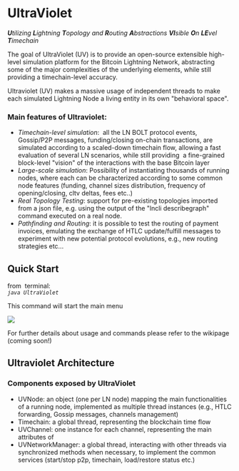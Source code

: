 # UltraViolet

_**U**tilizing **L**ightning **T**opology and **R**outing **A**bstractions **VI**sible **O**n **LE**vel **T**imechain_

The goal of UltraViolet (UV) is to provide an open-source extensible high-level simulation platform for the Bitcoin Lightning Network, abstracting some of the major complexities of the underlying elements, while still providing a timechain-level accuracy.

Ultraviolet (UV) makes a massive usage of independent threads to make each simulated Lightning Node a living entity in its own "behavioral space".

### Main features of Ultraviolet:

*   _Timechain-level simulation_:  all the LN BOLT protocol events, Gossip/P2P messages, funding/closing on-chain transactions, are simulated according to a scaled-down timechain flow, allowing a fast evaluation of several LN scenarios, while still providing  a fine-grained block-level "vision" of the interactions with the base Bitcoin layer
*   _Large-scale simulation_: Possibility of instantiating thousands of running nodes, where each can be characterized according to some common node features (funding, channel sizes distribution, frequency of opening/closing, cltv deltas, fees etc..)
*   _Real Topology Testing_: support for pre-existing topologies imported from a json file, e.g. using the output of the "lncli describegraph" command executed on a real node.
*   _Pathfinding and Routing_: it is possible to test the routing of payment invoices, emulating the exchange of HTLC update/fulfill messages to experiment with new potential protocol evolutions, e.g., new routing strategies etc...

## Quick Start

from  terminal:  
_`java UltraViolet`_

This command will start the main menu

![](https://user-images.githubusercontent.com/3337669/230136438-e1419961-d2cd-48cd-9983-9d3fc169ce87.png)

For further details about usage and commands please refer to the wikipage (coming soon!)

## Ultraviolet Architecture

### Components exposed by UltraViolet

*   UVNode: an object (one per LN node) mapping the main functionalities of a running node, implemented as multiple thread instances (e.g., HTLC forwarding, Gossip messages, channels management)
*   Timechain: a global thread, representing the blockchain time flow
*   UVChannel: one instance for each channel, representing the main attributes of
*   UVNetworkManager: a global thread, interacting with other threads via synchronized methods when necessary, to implement the common services (start/stop p2p, timechain, load/restore status etc.)

